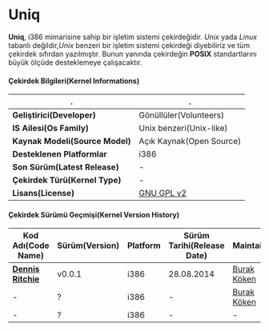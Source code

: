 Uniq
====

**Uniq**, i386 mimarisine sahip bir işletim sistemi çekirdeğidir. *Unix* yada *Linux* tabanlı değildir,*Unix* benzeri bir işletim sistemi çekirdeği diyebiliriz ve tüm çekirdek sıfırdan yazılmıştır. Bunun yanında çekirdeğin **POSIX** standartlarını büyük ölçüde desteklemeye
çalışacaktır.

#### Çekirdek Bilgileri(Kernel Informations) ####
  .| .
------- | ----- 
**Geliştirici(Developer)**| Gönüllüler(Volunteers) 
**IS Ailesi(Os Family)** |  Unix benzeri(Unix-like)
**Kaynak Modeli(Source Model)** | Açık Kaynak(Open Source) 
**Desteklenen Platformlar** | i386
**Son Sürüm(Latest Release)** |-
**Çekirdek Türü(Kernel Type)**|-
**Lisans(License)**| [GNU GPL v2](https://github.com/codnect/uniq/blob/master/LICENSE)

#### Çekirdek Sürümü Geçmişi(Kernel Version History) ####
Kod Adı(Code Name)| Sürüm(Version) | Platform | Sürüm Tarihi(Release Date) | Maintainer
------- | ----- | -------- | ----------------- | --------------------
[**Dennis Ritchie**](http://en.wikipedia.org/wiki/Dennis_Ritchie) | v0.0.1 | i386 | 28.08.2014 | [Burak Köken](https://github.com/burakkoken)
-       | ?  | i386 | - | [Burak Köken](https://github.com/burakkoken)
-       | ?   | i386 | - | -
